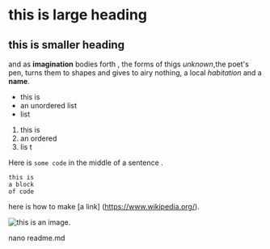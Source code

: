 #  this is large heading
## this is smaller heading

and as **imagination** bodies forth , the forms of thigs *unknown*,the poet's pen,
turns them to shapes and gives to airy nothing,
a local *habitation* and a **name**.

- this is
- an unordered list
- list

1. this is 
2. an ordered
3. lis t

Here is `some code` in the middle of a sentence .

```
this is
a block
of code
```
here is how to make [a link]
(https://www.wikipedia.org/).


![this is an image.](https://github.com/yihui/xaringan/releases/download/v0.0.2/karl-moustache.jpg)

nano readme.md
